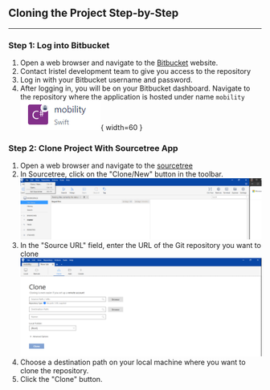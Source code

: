
## Cloning the Project Step-by-Step

---

### Step 1: Log into Bitbucket

1. Open a web browser and navigate to the [Bitbucket](https://bitbucket.org) website.
2. Contact Iristel development team to give you access to the repository
3. Log in with your Bitbucket username and password.
4. After logging in, you will be on your Bitbucket dashboard. Navigate to the repository where the application is hosted under name ```mobility``` 
![mobilityRepo](/assets/mobilityRepo.png){ width=60 }



### Step 2: Clone Project With Sourcetree App

1. Open a web browser and navigate to the [sourcetree](https://www.sourcetreeapp.com/)
2. In Sourcetree, click on the "Clone/New" button in the toolbar.
![sourcetreelink](/assets/sourcetreelink.png)
3. In the "Source URL" field, enter the URL of the Git repository you want to clone
![cloneUrl](/assets/cloneUrl.png)
4. Choose a destination path on your local machine where you want to clone the repository.
5. Click the "Clone" button.




